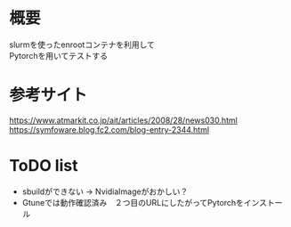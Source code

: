# 概要
slurmを使ったenrootコンテナを利用して  
Pytorchを用いてテストする  

# 参考サイト
https://www.atmarkit.co.jp/ait/articles/2008/28/news030.html
https://symfoware.blog.fc2.com/blog-entry-2344.html

# ToDO list
- sbuildができない -> NvidiaImageがおかしい？
- Gtuneでは動作確認済み　２つ目のURLにしたがってPytorchをインストール
